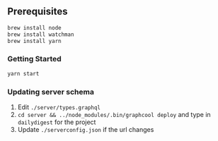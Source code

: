 ## Prerequisites

```sh
brew install node
brew install watchman
brew install yarn
```

### Getting Started

```sh
yarn start
```

### Updating server schema

1. Edit `./server/types.graphql`
2. `cd server && ../node_modules/.bin/graphcool deploy` and type in
   `dailydigest` for the project
3. Update `./serverconfig.json` if the url changes
